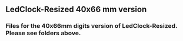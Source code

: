 ## LedClock-Resized 40x66 mm version

### Files for the 40x66mm digits version of LedClock-Resized. Please see folders above.
